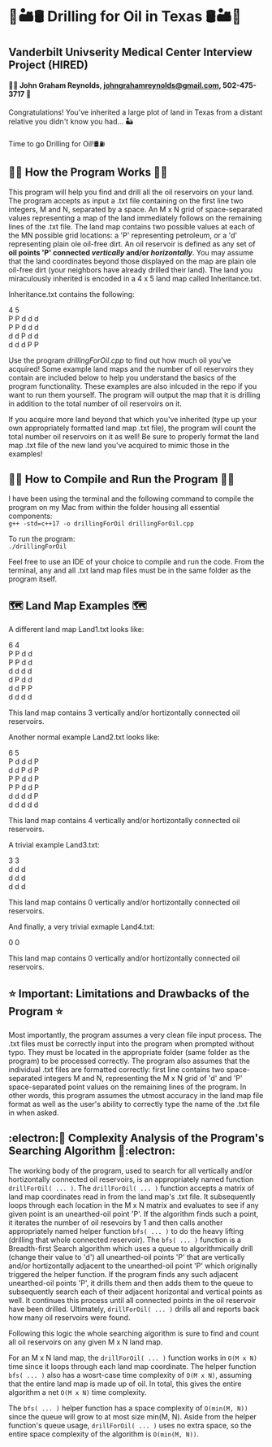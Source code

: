 # 🌵🏜️🛢️ Drilling for Oil in Texas 🛢️🏜️🌵
## Vanderbilt Univserity Medical Center Interview Project (**HIRED**)
#### 👱‍♂️ John Graham Reynolds, johngrahamreynolds@gmail.com, 502-475-3717 📱

Congratulations! You've inherited a large plot of land in Texas from a distant relative you didn't know you had... 🏜

Time to go Drilling for Oil!🛢️⛽

## 👷‍♂️ How the Program Works 👷‍♂️

This program will help you find and drill all the oil reservoirs on your land. The program accepts as input a .txt file containing on the first line two integers, M and N, separated by a space. An M x N grid of space-separated values representing a map of the land immediately follows on the remaining lines of the .txt file. The land map contains two possible values at each of the MN possible grid locations: a 'P' representing petroleum, or a 'd' representing plain ole oil-free dirt. An oil reservoir is defined as any set of **oil points 'P' connected _vertically_ and/or _horizontally_**. You may assume that the land coordinates beyond those displayed on the map are plain ole oil-free dirt (your neighbors have already drilled their land). The land you miraculously inherited is encoded in a 4 x 5 land map called Inheritance.txt. 

Inheritance.txt contains the following:

4 5  
P P d d d  
P P d d d  
d d P d d  
d d d P P  

Use the program *drillingForOil.cpp* to find out how much oil you've acquired! Some example land maps and the number of oil reservoirs they contain are included below to help you understand the basics of the program functionality. These examples are also inlcuded in the repo if you want to run them yourself. The program will output the map that it is drilling in addition to the total number of oil reservoirs on it.

If you acquire more land beyond that which you've inherited (type up your own appropriately formatted land map .txt file), the program will count the total number oil reservoirs on it as well! Be sure to properly format the land map .txt file of the new land you've acquired to mimic those in the examples!

## 🏃‍♂️ How to Compile and Run the Program 🏃‍♂️

I have been using the terminal and the following command to compile the program on my Mac from within the folder housing all essential components:  
`g++ -std=c++17 -o drillingForOil drillingForOil.cpp`

To run the program:  
`./drillingForOil`

Feel free to use an IDE of your choice to compile and run the code. From the terminal, any and all .txt land map files must be in the same folder as the program itself.

## 🗺️ Land Map Examples 🗺️

A different land map Land1.txt looks like:

6 4  
P P d d  
P P d d  
d d d d  
d P d d  
d d P P  
d d d d  

This land map contains 3 vertically and/or hortizontally connected oil reservoirs.

Another normal example Land2.txt looks like:

6 5  
P d d d P  
d d P d P  
P P d d P  
P P d d P  
d d d d P  
d d d d d  

This land map contains 4 vertically and/or hortizontally connected oil reservoirs.

A trivial example Land3.txt:

3 3  
d d d  
d d d  
d d d  

This land map contains 0 vertically and/or hortizontally connected oil reservoirs.

And finally, a very trivial exmaple Land4.txt:

0 0  
  

This land map contains 0 vertically and/or hortizontally connected oil reservoirs.

## ⭐ Important: Limitations and Drawbacks of the Program ⭐

Most importantly, the program assumes a very clean file input process. The .txt files must be correctly input into the program when prompted without typo. They must be located in the appropriate folder (same folder as the program) to be processed correctly. The program also assumes that the individual .txt files are formatted correctly: first line contains two space-separated integers M and N, representing the M x N grid of 'd' and 'P' space-separated point values on the remaining lines of the program. In other words, this program assumes the utmost accuracy in the land map file format as well as the user's ability to correctly type the name of the .txt file in when asked.

## :electron:🔬 Complexity Analysis of the Program's Searching Algorithm 🔬:electron: 

The working body of the program, used to search for all vertically and/or hortizontally connected oil reservoirs, is an appropriately named function `drillForOil( ... )`. The `drillForOil( ... )` function accepts a matrix of land map coordinates read in from the land map's .txt file. It subsequently loops through each location in the M x N matrix and evaluates to see if any given point is an unearthed-oil point 'P'. If the algorithm finds such a point, it iterates the number of oil resevoirs by 1 and then calls another appropriately named helper function `bfs( ... )` to do the heavy lifting (drilling that whole connected reservoir). The `bfs( ... )` function is a Breadth-first Search algorithm which uses a queue to algorithmically drill (change their value to 'd') all unearthed-oil points 'P' that are vertically and/or hortizontally adjacent to the unearthed-oil point 'P' which originally triggered the helper function. If the program finds any such adjacent unearthed-oil points 'P', it drills them and then adds them to the queue to subsequently search each of their adjacent horizontal and vertical points as well. It continues this process until all connected points in the oil reservoir have been drilled. Ultimately, `drillForOil( ... )` drills all and reports back how many oil reservoirs were found.

Following this logic the whole searching algorithm is sure to find and count all oil reservoirs on any given M x N land map.

For an M x N land map, the `drillForOil( ... )` function works in `O(M x N)` time since it loops through each land map coordinate. The helper function `bfs( ... )` also has a wosrt-case time complexity of `O(M x N)`, assuming that the entire land map is made up of oil. In total, this gives the entire algorithm a net `O(M x N)` time complexity.

The `bfs( ... )` helper function has a space complexity of `O(min(M, N))` since the queue will grow to at most size min(M, N). Aside from the helper function's queue usage, `drillForOil( ... )` uses no extra space, so the entire space complexity of the algorithm is `O(min(M, N))`.
